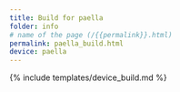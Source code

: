 ```yaml
---
title: Build for paella
folder: info
# name of the page (/{{permalink}}.html)
permalink: paella_build.html
device: paella
---
```

{% include templates/device_build.md %}
